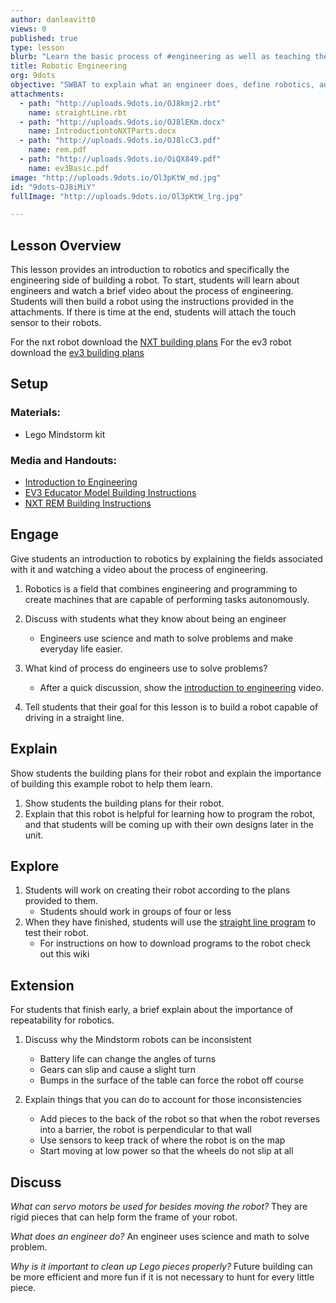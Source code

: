 ```yaml
---
author: danleavitt0
views: 0
published: true
type: lesson
blurb: "Learn the basic process of #engineering as well as teaching them the different pieces that make up a #Lego #Mindstorm robot."
title: Robotic Engineering
org: 9dots
objective: "SWBAT to explain what an engineer does, define robotics, and demonstrate learning by producing a robot capable of driving."
attachments: 
  - path: "http://uploads.9dots.io/OJ8kmj2.rbt"
    name: straightLine.rbt
  - path: "http://uploads.9dots.io/OJ8lEKm.docx"
    name: IntroductiontoNXTParts.docx
  - path: "http://uploads.9dots.io/OJ8lcC3.pdf"
    name: rem.pdf
  - path: "http://uploads.9dots.io/OiQX849.pdf"
    name: ev3Basic.pdf
image: "http://uploads.9dots.io/Ol3pKtW_md.jpg"
id: "9dots-OJ8iMiY"
fullImage: "http://uploads.9dots.io/Ol3pKtW_lrg.jpg"

---
```


## Lesson Overview
This lesson provides an introduction to robotics and specifically the engineering side of building a robot. To start, students will learn about engineers and watch a brief video about the process of engineering. Students will then build a robot using the instructions provided in the attachments. If there is time at the end, students will attach the touch sensor to their robots.


For the nxt robot download the [NXT building plans](http://uploads.9dots.io/OJ8lcC3.pdf)
For the ev3 robot download the [ev3 building plans](http://uploads.9dots.io/OiQX849.pdf)

## Setup

### Materials:
- Lego Mindstorm kit

### Media and Handouts:
- [Introduction to Engineering](http://www.education.rec.ri.cmu.edu/previews/robot_c_products/teaching_rc_lego_v2_preview/fundamentals/projectmanagement/videos/engineeringprocess.html) 
- [EV3 Educator Model Building Instructions](http://uploads.9dots.io/OiQX849.pdf)
- [NXT REM Building Instructions](http://uploads.9dots.io/OJ8lcC3.pdf)

## Engage
Give students an introduction to robotics by explaining the fields associated with it and watching a video about the process of engineering. 

1. Robotics is a field that combines engineering and programming to create machines that are capable of performing tasks autonomously.

1. Discuss with students what they know about being an engineer
	- Engineers use science and math to solve problems and make everyday life easier. 

2. What kind of process do engineers use to solve problems?
	- After a quick discussion, show the [introduction to engineering](http://www.education.rec.ri.cmu.edu/previews/robot_c_products/teaching_rc_lego_v2_preview/fundamentals/projectmanagement/videos/engineeringprocess.html) video.  

3. Tell students that their goal for this lesson is to build a robot capable of driving in a straight line.

## Explain
Show students the building plans for their robot and explain the importance of building this example robot to help them learn.

1. Show students the building plans for their robot. 
2. Explain that this robot is helpful for learning how to program the robot, and that students will be coming up with their own designs later in the unit.

## Explore

1. Students will work on creating their robot according to the plans provided to them. 
	- Students should work in groups of four or less
2. When they have finished, students will use the [straight line program](http://uploads.9dots.io/OJ8kmj2.rbt) to test their robot.
	- For instructions on how to download programs to the robot check out this wiki

## Extension
For students that finish early, a brief explain about the importance of repeatability for robotics.

1. Discuss why the Mindstorm robots can be inconsistent
	- Battery life can change the angles of turns
    - Gears can slip and cause a slight turn
    - Bumps in the surface of the table can force the robot off course
    
2. Explain things that you can do to account for those inconsistencies
	- Add pieces to the back of the robot so that when the robot reverses into a barrier, the robot is perpendicular to that wall
    - Use sensors to keep track of where the robot is on the map
    - Start moving at low power so that the wheels do not slip at all

## Discuss
_What can servo motors be used for besides moving the robot?_
They are rigid pieces that can help form the frame of your robot.

_What does an engineer do?_
An engineer uses science and math to solve problem.

_Why is it important to clean up Lego pieces properly?_
Future building can be more efficient and more fun if it is not necessary to hunt for every little piece.
